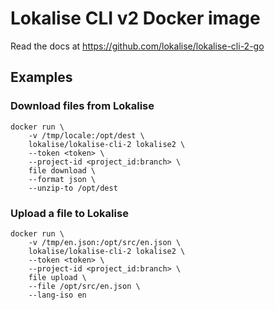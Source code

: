 # Lokalise CLI v2 Docker image

Read the docs at https://github.com/lokalise/lokalise-cli-2-go

## Examples

### Download files from Lokalise

```
docker run \
    -v /tmp/locale:/opt/dest \
    lokalise/lokalise-cli-2 lokalise2 \
    --token <token> \
    --project-id <project_id:branch> \
    file download \
    --format json \
    --unzip-to /opt/dest
```
		
### Upload a file to Lokalise

```
docker run \
    -v /tmp/en.json:/opt/src/en.json \
    lokalise/lokalise-cli-2 lokalise2 \
    --token <token> \
    --project-id <project_id:branch> \
    file upload \
    --file /opt/src/en.json \
    --lang-iso en
```
